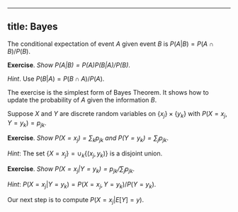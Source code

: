 ---
title: Bayes
--

The conditional expectation of event $A$ given event $B$
is $P(A|B) = P(A\cap B)/P(B)$.

__Exercise__. _Show $P(A|B) = P(A)P(B|A)/P(B)$_.

_Hint_. Use $P(B|A) = P(B\cap A)/P(A)$.

The exercise is the simplest form of Bayes Theorem. It shows how to update the
probability of $A$ given the information $B$.

Suppose $X$ and $Y$ are discrete random variables on $\{x_j\}\times\{y_k\}$
with $P(X = x_j, Y = y_k) = p_{jk}$.

__Exercise__. _Show $P(X = x_j) = \sum_k p_{jk}$ and $P(Y = y_k) = \sum_j p_{jk}$_.

_Hint_: The set $\{X = x_j\} = \cup_k \{(x_j, y_k)\}$ is a disjoint union.

__Exercise__. _Show $P(X = x_j|Y = y_k) = p_{jk}/\sum_j p_{jk}$_.

_Hint_: $P(X = x_j|Y = y_k) = P(X = x_j, Y = y_k)/P(Y = y_k)$.

Our next step is to compute $P(X = x_j|E[Y] = y)$.
